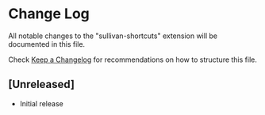 # Change Log

All notable changes to the "sullivan-shortcuts" extension will be documented in this file.

Check [Keep a Changelog](http://keepachangelog.com/) for recommendations on how to structure this file.

## [Unreleased]

- Initial release